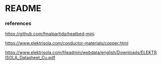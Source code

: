 # README

### references
https://github.com/fmalpartida/heatbed-mini

https://www.elektrisola.com/conductor-materials/copper.html

https://www.elektrisola.com/fileadmin/webdata/english/Downloads/ELEKTRISOLA_Datasheet_Cu.pdf
